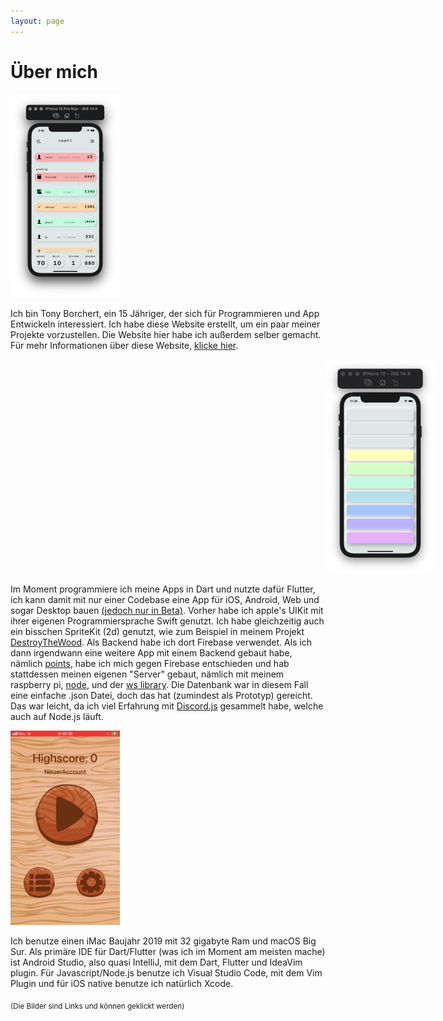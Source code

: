 ```yaml
---
layout: page
---
```


# Über mich

<a href="https://tonyborchert.xyz/points/"><img width="175" alt="homepage" src="/assets/points/png/homepage.png"></a>

Ich bin Tony Borchert, ein 15 Jähriger, der sich für Programmieren und App Entwickeln interessiert. Ich habe diese Website erstellt, um ein paar meiner Projekte vorzustellen. Die Website hier habe ich außerdem selber gemacht. Für mehr Informationen über diese Website, [klicke hier](https://tonyborchert.xyz/website/). 

<a href="https://tonyborchert.xyz/soundmeter/"><img width="175" alt="homepage" style="padding-left: 100%;" src="/assets/soundmeter/png/sound.png"> </a>

Im Moment programmiere ich meine Apps in Dart und nutzte dafür Flutter, ich kann damit mit nur einer Codebase eine App für iOS, Android, Web und sogar Desktop bauen [(jedoch nur in Beta)](https://flutter.dev/desktop#beta-snapshot-in-stable-channel/). Vorher habe ich apple's UIKit mit ihrer eigenen Programmiersprache Swift genutzt. Ich habe gleichzeitig auch ein bisschen SpriteKit (2d) genutzt, wie zum Beispiel in meinem Projekt [DestroyTheWood](https://tonyborchert.xyz/destroythewood/). Als Backend habe ich dort Firebase verwendet. Als ich dann irgendwann eine weitere App mit einem Backend gebaut habe, nämlich [points](https://tonyborchert.xyz/points/), habe ich mich gegen Firebase entschieden und hab stattdessen meinen eigenen "Server" gebaut, nämlich mit meinem raspberry pi, [node](https://nodejs.org/de/), und der [ws library](https://www.npmjs.com/package/ws/). Die Datenbank war in diesem Fall eine einfache .json Datei, doch das hat (zumindest als Prototyp) gereicht. Das war leicht, da ich viel Erfahrung mit [Discord.js](https://discord.js.org/) gesammelt habe, welche auch auf Node.js läuft.

<a href="https://tonyborchert.xyz/destroythewood/"><img width="175" alt="homepage" src="/assets/destroythewood/gif/spielen.gif"></a>

Ich benutze einen iMac Baujahr 2019 mit 32 gigabyte Ram und macOS Big Sur. Als primäre IDE für Dart/Flutter (was ich im Moment am meisten mache) ist Android Studio, also quasi IntelliJ, mit dem Dart, Flutter und IdeaVim plugin. Für Javascript/Node.js benutze ich Visual Studio Code, mit dem Vim Plugin und für iOS native benutze ich natürlich Xcode.


<sub>(Die Bilder sind Links und können geklickt werden)</sub>
